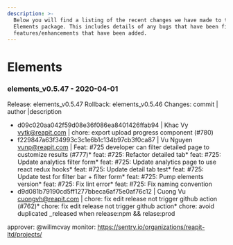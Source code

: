 ```yaml
---
description: >-
  Below you will find a listing of the recent changes we have made to the
  Elements package. This includes details of any bugs that have been fixed or
  features/enhancements that have been added.
---
```


# Elements
### elements_v0.5.47 - 2020-04-01
  
Release: elements_v0.5.47
Rollback: elements_v0.5.46
Changes:
commit | author |description
  
- d09c020aa042f59d08e36f086ea8401426ffab94 | Khac Vy <vytk@reapit.com> | chore: export upload progress component (#780)
- f229847a63f34993c3c1e6b1c134b97cb3f0ca87 | Vu Nguyen <vunp@reapit.com> | Feat: #725 developer can filter detailed page to customize results (#777)* feat: #725: Refactor detailed tab* feat: #725: Update analytics filter form* feat: #725: Update analytics page to use react redux hooks* feat: #725: Update detail tab test* feat: #725: Update test for filter bar + filter form* feat: #725: Pump elements version* feat: #725: Fix lint error* feat: #725: Fix naming convention
- d9d081b79190cd5ff1277bbeca6af75e0af76c12 | Cuong Vu <cuongvh@reapit.com> | chore: fix edit release not trigger github action (#762)* chore: fix edit release not trigger github action* chore: avoid duplicated _released when release:npm && relase:prod

approver: @willmcvay
monitor: https://sentry.io/organizations/reapit-ltd/projects/
    

